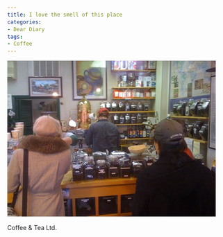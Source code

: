 ```yaml
---
title: I love the smell of this place
categories:
- Dear Diary
tags:
- Coffee
---
```


![](/assets/posts/2009/f111a847f267e091751bf0811b37f81a.png)
  



Coffee & Tea Ltd.
